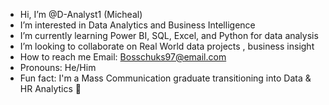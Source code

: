 


-  Hi, I’m @D-Analyst1 (Micheal)
-  I’m interested in Data Analytics and Business Intelligence
-  I’m currently learning Power BI, SQL, Excel, and Python for data analysis 
-  I’m looking to collaborate on Real World data projects , business insight
-  How to reach me Email: Bosschuks97@email.com 
- Pronouns: He/Him  
-  Fun fact: I'm a Mass Communication graduate transitioning into Data & HR Analytics 🚀

<!---
D-Analyst1/D-Analyst1 is a ✨ special ✨ repository because its `README.md` (this file) appears on your GitHub profile.
You can click the Preview link to take a look at your changes.
--->
